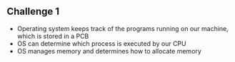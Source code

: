 ## Challenge 1

- Operating system keeps track of the programs running on our machine, which is stored in a PCB
- OS can determine which process is executed by our CPU
- OS manages memory and determines how to allocate memory
